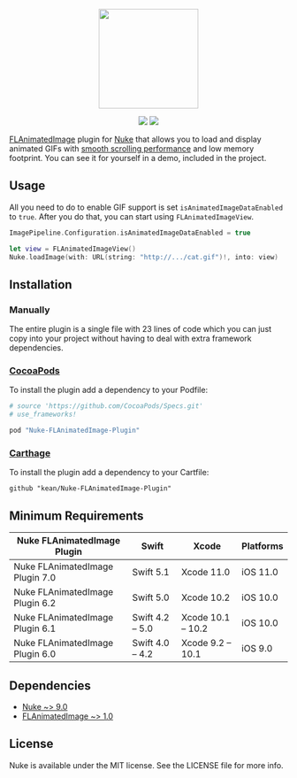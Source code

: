 <p align="center"><img src="https://cloud.githubusercontent.com/assets/1567433/13918338/f8670eea-ef7f-11e5-814d-f15bdfd6b2c0.png" height="180"/>

<p align="center">
<a href="https://cocoapods.org"><img src="https://img.shields.io/cocoapods/v/Nuke-Alamofire-Plugin.svg"></a>
<a href="https://github.com/Carthage/Carthage"><img src="https://img.shields.io/badge/Carthage-compatible-4BC51D.svg?style=flat"></a>
</p>

[FLAnimatedImage](https://github.com/Flipboard/FLAnimatedImage) plugin for [Nuke](https://github.com/kean/Nuke) that allows you to load and display animated GIFs with [smooth scrolling performance](https://www.youtube.com/watch?v=fEJqQMJrET4) and low memory footprint. You can see it for yourself in a demo, included in the project.

## Usage

All you need to do to enable GIF support is set `isAnimatedImageDataEnabled` to `true`. After you do that, you can start using `FLAnimatedImageView`.

```swift
ImagePipeline.Configuration.isAnimatedImageDataEnabled = true

let view = FLAnimatedImageView()
Nuke.loadImage(with: URL(string: "http://.../cat.gif")!, into: view)
```

## Installation

### Manually

The entire plugin is a single file with 23 lines of code which you can just copy into your project without having to deal with extra framework dependencies.

### [CocoaPods](http://cocoapods.org)

To install the plugin add a dependency to your Podfile:

```ruby
# source 'https://github.com/CocoaPods/Specs.git'
# use_frameworks!

pod "Nuke-FLAnimatedImage-Plugin"
```

### [Carthage](https://github.com/Carthage/Carthage)

To install the plugin add a dependency to your Cartfile:

```
github "kean/Nuke-FLAnimatedImage-Plugin"
```

## Minimum Requirements

| Nuke FLAnimatedImage Plugin            | Swift                 | Xcode                | Platforms   |
|----------------------------------------|-----------------------|----------------------|-------------|
| Nuke FLAnimatedImage Plugin 7.0      | Swift 5.1       | Xcode 11.0      | iOS 11.0    |
| Nuke FLAnimatedImage Plugin 6.2        | Swift 5.0       | Xcode 10.2    | iOS 10.0    |
| Nuke FLAnimatedImage Plugin 6.1        | Swift 4.2 – 5.0       | Xcode 10.1 – 10.2    | iOS 10.0    |
| Nuke FLAnimatedImage Plugin 6.0        | Swift 4.0 – 4.2       | Xcode 9.2 – 10.1     | iOS 9.0     | 


## Dependencies

- [Nuke ~> 9.0](https://github.com/kean/Nuke)
- [FLAnimatedImage ~> 1.0](https://github.com/Flipboard/FLAnimatedImage)

## License

Nuke is available under the MIT license. See the LICENSE file for more info.
